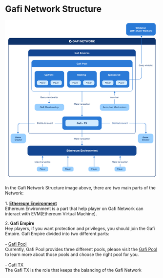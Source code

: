 # Gafi Network Structure

![Gafi Network Structure](<../../.gitbook/assets/Gafi Network Structure.png>)

In the Gafi Network Structure image above, there are two main parts of the Network:\
\
1\. [**Ethereum Environment**](https://wiki.gafi.network/learn/ethereum-environment)\
Ethereum Environment is a part that help player on Gafi Network can interact with EVM(Ethereum Virtual Machine).

2\. **Gafi Empire**\
Hey players, if you want protection and privileges, you should join the Gafi Empire. Gafi Empire divided into two different parts:\
\
\- [Gafi Pool](https://wiki.gafi.network/learn/gafi-pool)\
Currently, Gafi Pool provides three different pools, please visit the [Gafi Pool](https://wiki.gafi.network/learn/gafi-pools) to learn more about those pools and choose the right pool for you.\
\
\- [Gafi TX](https://wiki.gafi.network/learn/gafi-tx)\
The Gafi TX is the role that keeps the balancing of the Gafi Network
